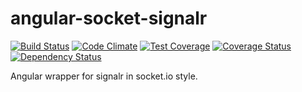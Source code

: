 
# angular-socket-signalr 
[![Build Status](https://travis-ci.org/roylee0704/angular-socket-signalr.svg?branch=master)](https://travis-ci.org/roylee0704/angular-socket-signalr)
[![Code Climate](https://codeclimate.com/github/roylee0704/angular-socket-signalr/badges/gpa.svg)](https://codeclimate.com/github/roylee0704/angular-socket-signalr)
[![Test Coverage](https://codeclimate.com/github/roylee0704/angular-socket-signalr/badges/coverage.svg)](https://codeclimate.com/github/roylee0704/angular-socket-signalr/coverage)
[![Coverage Status](https://coveralls.io/repos/roylee0704/angular-socket-signalr/badge.png?branch=master)](https://coveralls.io/r/roylee0704/angular-socket-signalr?branch=master) 
[![Dependency Status](https://gemnasium.com/roylee0704/angular-socket-signalr.svg)](https://gemnasium.com/roylee0704/angular-socket-signalr)


Angular wrapper for signalr in socket.io style.
